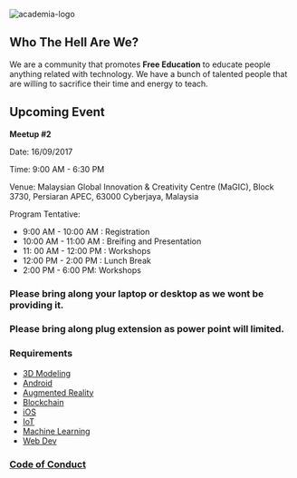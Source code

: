 ![academia-logo](https://raw.githubusercontent.com/DevconX/academia/master/assets/academia-logo.png)

## Who The Hell Are We?

We are a community that promotes **Free Education** to educate people anything related with technology. We have a bunch of talented people that are willing to sacrifice their time and energy to teach.

## Upcoming Event

**Meetup #2**

Date: 16/09/2017

Time: 9:00 AM - 6:30 PM

Venue: Malaysian Global Innovation & Creativity Centre (MaGIC), Block 3730, Persiaran APEC, 63000 Cyberjaya, Malaysia

Program Tentative:

* 9:00 AM - 10:00 AM : Registration
* 10:00 AM - 11:00 AM : Breifing and Presentation
* 11: 00 AM - 12:00 PM : Workshops
* 12:00 PM - 2:00 PM : Lunch Break
* 2:00 PM - 6:00 PM: Workshops

### Please bring along your laptop or desktop as we wont be providing it.

### Please bring along plug extension as power point will limited.

### Requirements

* [3D Modeling](https://github.com/DevconX/academia/blob/master/3d-requirement.md)
* [Android](https://github.com/DevconX/academia/blob/master/android-requirement.md)
* [Augmented Reality](https://github.com/DevconX/academia/blob/master/ar-requirement.md)
* [Blockchain](https://github.com/DevconX/academia/blob/master/blockchain-requirement.md)
* [iOS](https://github.com/DevconX/academia/blob/master/ios-requirement.md)
* [IoT](https://github.com/DevconX/academia/blob/master/iot-requirement.md)
* [Machine Learning](https://github.com/DevconX/academia/blob/master/mahine-learning-requirement.md)
* [Web Dev](https://github.com/DevconX/academia/blob/master/web-dev-requirement.md)

### [Code of Conduct](https://github.com/DevconX/academia/blob/master/code-of-conduct.md)

